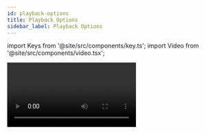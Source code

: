 ```yaml
---
id: playback-options
title: Playback Options
sidebar_label: Playback Options
---
```


import Keys from '@site/src/components/key.ts';
import Video from '@site/src/components/video.tsx';

<Video videoId="Dz_lWDHukxo" title="Playback Options" />

To set options for a cue, chase or cue list, press <Keys.HardKey>Options</Keys.HardKey> (or the <Keys.SoftKey>Options</Keys.SoftKey> softkey
on the top level menu), then press the **Select** button of the playback to be
edited. The Options window will open allowing you to set a wide range
of options for how the playback will work, including Times. (You can also set the options using the softkeys.)

You can also [set Times for the playback](cue-timing.md), using the <Keys.HardKey>Time</Keys.HardKey> button or the <Keys.SoftKey>Times</Keys.SoftKey> softkey rather than Options.

The options are split into different categories using tabs down the left hand side.
Click on the <Keys.SoftKey>i</Keys.SoftKey> button for a help window on each setting.
The options shown below in the pictures are for a normal cue, for cue lists and chases the options are different (and are described
in the Cue List chapter and the Chases chapter).


> You can select multiple playbacks if you want to set the options the
same on all of them. If the current option settings are the same on all selected playbacks,
then the display shows the current option selected; otherwise a star is shown next to the options
and no option is shown selected.

## Handle Tab

![Playback Options window for cue showing handle tab](/docs/images/Playback-Options-Handle-Tab.png)

### Handle Paging
Allows you to lock the playback on a handle so that
it always appears on that handle no matter what page is selected. This
is useful if you have some general playbacks you want on every page,
without having to copy the playback onto each page.

Setting | Action
---: | --------------
Unlocked | This playback will change with the pages as normal
Transparent Lock | This playback will appear on all pages where the handle is unprogrammed
Locked | This playback will appear on all pages. Playbacks programmed on this handle on other pages will not be accessible.

### Key Profile
Sets the [key profile](../system-settings/key-profiles.md) individually for this playback.
Global sets the back to the global default setting for playbacks. A shortcut to change
the key profile for a playback is to hold the <Keys.HardKey>Options</Keys.HardKey> button down while pressing the handle select.

## Playback Tab

![Playback Options showing playback tab](/docs/images/Playback-Options-Playback-Tab.png)

### Blind
Sets this individual playback to **Blind** mode. The playback
will then output only to Visualiser, not to the stage. This can be very
useful if you need to program and test a cue during a live show.

### Cross Fade HTP
If on, makes the HTP (dimmer) channels in this cue
override other HTP channels, obeying the [priority](#priority) settings. Normally if
a dimmer channel was up in another cue, the highest dimmer setting would
continue to be output, but this option lets you create a playback that
will override this behaviour, so if you specifically need some fixtures
to be at 50%, this option will let you do that.

### Priority
Allows you to configure how playbacks will behave if you
turn on two playbacks controlling the same fixture. The priority can be
set to **Low**, **Normal**, **High**, **Programmer** or **Very High** (*Programmer* gives the
same level as manually set attributes in the programmer). If a fixture
is being controlled by a playback and you turn on a playback of the same
or higher priority, then the new playback will take over. However, if
the new playback is set to lower priority than the first playback, the
fixture will not change.

This is useful if, for example, you've programmed looks using all your
fixtures, then you decide you want a couple of them to spotlight a
singer. If you set the spotlight playback to be high priority, then
while it is active no other playback will affect the spotlight fixtures.

> Priority is useful when using **Swop** buttons for strobe-type effects
where you want to black out everything else. If you have a position
shape running on other fixtures, you don't want that to stop during the
Swop, or it will look messy when you release the Swop button. So set the
shape playback to have a higher priority than the strobe playback, and
it will keep going during the strobe and continue smoothly when you
release the Swop button.

Attributes set by manually applying a palette to a fixture will
override all playback priorities except Very High.

### Run On Startup
Sets this playback to run when the console powers
on. This can be globally disabled by the
**Run Startup Playbacks** option in the **General** tab of
[User Settings](../system-settings/user-settings.md#general) *(turned on by default)*.

This can be very useful for unattended applications to set up an
initial lighting state.

Power on playbacks show a Power symbol watermark in the playback
information area above the fader. If you open the
[Show Library window](../titan-basics/show-library.md)
there is a context button to Show Startup
Playbacks which allows you to list all the playbacks which are set to
run on startup.

![Power On Playback](/docs/images/Power-On-Playback.png)



## Times tab

![Playback Options showing times tab](/docs/images/Playback-Options-Times-Tab.png)

### Delay In / Fade In / Fade Out
Sets the delay time before fade, and the fade in and fade out times for the playback.
These times can also be set using the <Keys.HardKey>TIME</Keys.HardKey> button.

### Fixture Overlap
Fixture overlap creates an effect where the fixtures in the cue are changed in
sequence rather than all at the same time. This is described in more detail in
[Cue Timing](cue-timing.md#fade-times-and-fixture-overlap).

### Flash Fade In / Flash Fade Out
Sets the fade in/fade out time for
this playback when it is fired using the flash button. By default these
are set to *"As In"* and *"As Out"* which will use the fade time set for the
playback in the [Times menu](cue-timing.md). This option allows you to set a different
flash action for the playback. *Note that the [Key Profile](../system-settings/key-profiles.md) for the flash
button must be set to **Timed Flash** for this to work.*

### Speed
Default speed for shapes/effects in this playback in BPM. This can be
overridden by a [Rate or BPM master](../running-the-show/playback-controls.md#speed-and-size-masters).

## Fader Tab

![Playback Options showing fader tab](/docs/images/Playback-Options-Fader-Tab.png)

### Cue Fader Mode
Sets how the fader position affects the cue output.

Setting | Action
------: | ------
**Mode 0** | Channels fade in as set by the fade time. The Fade Out time is ignored. If times are set to zero, the HTP channels fade in with the 0-100% position of the playback fader and the LTP channels will snap.
Mode 1 | HTP channels fade in and out as set by the fade out times (LTP channels fade in but then remain as set in the cue). If times are set to zero, the HTP levels will fade in and out with the fader and the LTP channels will snap when the cue is fired.
Mode 2 | Both HTP and LTP channels follow the fader position. *Useful when used with a pan/tilt cue for manually tracking a spot across a stage or down a catwalk using the fader position or for mixing colours on RGB fixtures.*
Mode 3 | Crossfade cue. All channels, including intensity channels, will fade to the settings in the new cue. All other cues fade out and all other active playbacks become inactive; if you need to re-fire a playback, take the fader to zero and put it up again. *Useful for setting a video playback state.*

This is the same as the [Fade Mode](./cue-timing.md#fade-modes) option in the <Keys.SoftKey>Edit Times</Keys.SoftKey> menu.

<Video videoId="2fwM5S8nX3k" title="Playback Modes" />

### Curve
Allows you to set a different curve shape for this playback - curves
are listed on the softkeys. The various curves are illustrated
in the [Curves](../system-settings/curves.md) section.

### Kill Point
Sets where the console will start the Release process on this cue, causing LTP channels to be released back to their previous state. Normally this is set to happen when all fades have completed so the fixture won't change until it has dimmed to zero.

Setting | Action
------: | ------
**Fade Out Complete** | The cue is killed when all fades have completed.
Fader at 0 | The cue is killed when the fader reaches zero.

## Effects Tab

![Playback Options showing effects tab](/docs/images/Playback-Options-Effects-Tab.png)

### Effect Speed Multiplier
Lets you modify the speed of the effects programmed into this playback.

### Shape & Effect Speed
Sets whether the fader position modifies the speed of shapes in this playback. If set to <Keys.SoftKey>On Fader</Keys.SoftKey> then the speed will change from 0 with the fader at 0, up to the programmed
speed with the fader at full. You can use the multiplier option above to get faster speeds than the programmed speed.

> If you have a cue which contains only shapes to overlay on other cues, set the cue to <Keys.SoftKey>Size on Fader</Keys.SoftKey> and allocate a [Speed Master](../running-the-show/playback-controls.md#speed-and-size-masters). You can then create lots of different looks out of the shape by varying the size and speed at show time using the playback fader and the speed master.

### Shape Behaviour
Controls the behaviour of Key Frame Shapes in this playback:

Setting | Action
------: | ------
Global | Use global setting from [User Settings](../system-settings/user-settings.md#shape-behaviour)
Overlay | Shape continues to run over changes to attributes
LTP | If attributes are changed, the shape will stop running on those attributes

### Shape Size
Sets whether the fader position modifies the size of shapes in this
playback

Setting | Action
------: | ------
Fixed | No effect
Fader | Size of all types of shape set by fader position (from 0 up to the programmed size)
HTP Fader | Only dimmer shapes are controlled by fader position

### Size Source
Allows you to allocate a
[Size Master](../running-the-show/playback-controls.md#speed-and-size-masters)
to control the size of shapes running in this playback.

### Speed Source
Allows you to allocate a
[Speed Master](../running-the-show/playback-controls.md#speed-and-size-masters)
to control the size of shapes running in this playback.

## Release Tab

![Playback Options showing release tab](/docs/images/Playback-Options-Release-Tab.png)

### Release Mask
Lets you specify which attributes will be released to their previous state when this playback is killed (you lower the fader to zero). 

Normally using the LTP rules, attributes will stay in their last state when
you kill a playback. This is not always what you want (for example with a strobe
cue, you don't want the strobing to carry on when you kill the cue).

Click the <Keys.ContextKey>Global</Keys.ContextKey> button to toggle the mask to <Keys.ContextKey>Local</Keys.ContextKey>, then select which attribute types you want to release. You can also use the Attribute Bank buttons to set the mask.

Global release uses the [Global Release Mask](../cues/cue-playback.md#global-release-mask).

> Release mask is useful when creating a temporary strobe
effect on a playback. Set **Mask** to **Local** then **Intensity** to **Include**. Now when you turn off
the playback the shutter channel will release to its previous state
and the strobe will stop.

You can also use [Key Profiles](../system-settings/key-profiles.md) to
allocate one of the handle buttons to release this playback.


### Release Time
Sets a release fade time for this playback. Enter a
blank time to return to global ([Global release time](../system-settings/user-settings.md#release) is set in the User Settings.) 
